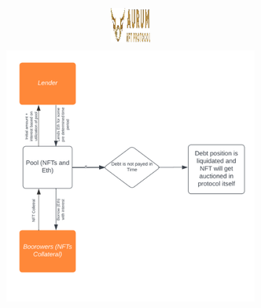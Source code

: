 <p align = "center"> 
  <img src="./Background (1).png" height="70" width="80" style="background-color: black; display: inline-block;">
  </p>
<p align="center">
  <img src="./schema.png" alt="Schema of the project" title="Schema" />
</p>
